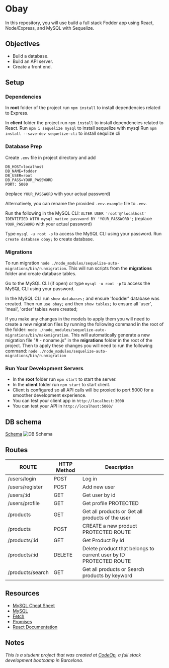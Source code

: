 # Obay

In this repository, you will use build a full stack Fodder app using React, Node/Express, and MySQL with Sequelize.

## Objectives

- Build a database.
- Build an API server.
- Create a front end.

## Setup

### Dependencies

In **root** folder of the project run `npm install` to install dependencies related to Express.

In **client** folder the project run `npm install` to install dependencies related to React.
Run `npm i sequelize mysql` to install sequelize with mysql
Run `npm install --save-dev sequelize-cli` to install sequlize cli


### Database Prep

Create `.env` file in project directory and add

```
DB_HOST=localhost
DB_NAME=fodder
DB_USER=root
DB_PASS=YOUR_PASSWORD
PORT: 5000
```

(replace `YOUR_PASSWORD` with your actual password)

Alternatively, you can rename the provided `.env.example` file to `.env`.

Run the following in the MySQL CLI: `ALTER USER 'root'@'localhost' IDENTIFIED WITH mysql_native_password BY 'YOUR_PASSWORD';` (replace `YOUR_PASSWORD` with your actual password)

Type `mysql -u root -p` to access the MySQL CLI using your password.
Run `create database obay;` to create database.

### Migrations

To run migration `node ./node_modules/sequelize-auto-migrations/bin/runmigration`.
This will run scripts from the **migrations** folder and create database tables.

Go to the MySQL CLI (if open) or type `mysql -u root -p` to access the MySQL CLI using your password.

In the MySQL CLI run `show databases;` and ensure 'foodder' database was created.
Then run `use obay;` and then `show tables;` to ensure all 'user', 'meal', 'order' tables were created;

If you make any changes in the models to apply them you will need to create a new migration files by running the following command in the root of the folder:
`node ./node_modules/sequelize-auto-migrations/bin/makemigration`.
This will automatically generate a new migration file "# - noname.js" in the **migrations** folder in the root of the project.
Then to apply these changes you will need to run the following command:
`node ./node_modules/sequelize-auto-migrations/bin/runmigration`

### Run Your Development Servers

- In the **root** folder run `npm start` to start the server.
- In the **client** folder run `npm start` to start client.
- Client is configured so all API calls will be proxied to port 5000 for a smoother development experience.
- You can test your client app in `http://localhost:3000`
- You can test your API in `http://localhost:5000/`

## DB schema
[Schema](https://app.dbdesigner.net/designer/schema/0-obay)
![DB Schema](/Volumes/oj/CodeOp/weeks911/FS7-obay/public/images/DBSchema.png)

## Routes
| ROUTE            | HTTP Method | Description                                                       |   |
|------------------|-------------|-------------------------------------------------------------------|---|
| /users/login     | POST        | Log in                                                            |   |
| /users/register  | POST        | Add new user                                                      |   |
| /users/:id       | GET         | Get user by id                                                    |   |
| /users/profile   | GET         | Get profile PROTECTED                                             |   |
| /products        | GET         | Get all products or Get all products of the user                  |   |
| /products        | POST        | CREATE a new product PROTECTED ROUTE                              |   |
| /products/:id    | GET         | Get Product By Id                                                 |   |
| /products/:id    | DELETE      | Delete product that belongs to current user by ID PROTECTED ROUTE |   |
| /products/search | GET         | Get all products or Search products by keyword                    |   |

## Resources

- [MySQL Cheat Sheet](http://www.mysqltutorial.org/mysql-cheat-sheet.aspx)
- [MySQL](https://dev.mysql.com/doc/refman/8.0/en/database-use.html)
- [Fetch](https://developer.mozilla.org/en-US/docs/Web/API/Fetch_API/Using_Fetch)
- [Promises](https://developer.mozilla.org/en-US/docs/Web/JavaScript/Reference/Global_Objects/Promise)
- [React Documentation](https://reactjs.org/docs/hello-world.html)

## Notes

_This is a student project that was created at [CodeOp](http://CodeOp.tech), a full stack development bootcamp in Barcelona._